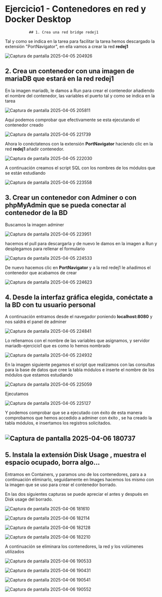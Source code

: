 #  Ejercicio1 - Contenedores en red y Docker Desktop
               ## 1. Crea una red bridge redej1

Tal y como se indica en la tarea para facilitar la tarea hemos descargado la extensión "PortNavigator", en ella vamos a crear la red  **redej1**



![Captura de pantalla 2025-04-05 204926](./README.assets/Captura%20de%20pantalla%202025-04-05%20204926.png)

## 2. Crea un contenedor con una imagen de mariaDB que estará en la red redej1

En la imagen mariadb, le damos a Run para crear el contenedor añadiendo el nombre del contenedor, las variables el puerto tal y como se indica en la tarea

![Captura de pantalla 2025-04-05 205811](./README.assets/Captura%20de%20pantalla%202025-04-05%20205811.png)

Aquí podemos comprobar que efectivamente se esta ejecutando el contenedor creado

![Captura de pantalla 2025-04-05 221739](./README.assets/Captura%20de%20pantalla%202025-04-05%20221739.png)

Ahora lo conéctatenos con la extensión **PortNavigator** haciendo clic en la red **redej1** añadir contenedor.

![Captura de pantalla 2025-04-05 222030](./README.assets/Captura%20de%20pantalla%202025-04-05%20222030.png)

A continuación creamos el script SQL con los nombres de los módulos que se están estudiando



![Captura de pantalla 2025-04-05 223558](./README.assets/Captura%20de%20pantalla%202025-04-05%20223558.png)

## 3. Crear un contenedor con Adminer o con phpMyAdmin que se pueda conectar al contenedor de la BD

Buscamos la imagen adminer



![Captura de pantalla 2025-04-05 223951](./README.assets/Captura%20de%20pantalla%202025-04-05%20223951.png)

hacemos el pull para descargarla y de nuevo le damos en la imagen a Run y desplegamos para rellenar el formulario

![Captura de pantalla 2025-04-05 224533](./README.assets/Captura%20de%20pantalla%202025-04-05%20224533.png)

De nuevo hacemos clic en **PortNavigator** y a la red redej1 le añadimos el contenedor que acabamos de crear

![Captura de pantalla 2025-04-05 224623](./README.assets/Captura%20de%20pantalla%202025-04-05%20224623.png)

## 4. Desde la interfaz gráfica elegida, conéctate a la BD con tu usuario personal

A continuación entramos desde el navegador poniendo **localhost:8080**  y nos saldrá el panel de adminer

![Captura de pantalla 2025-04-05 224841](./README.assets/Captura%20de%20pantalla%202025-04-05%20224841.png)

Lo rellenamos con el nombre de las variables que asignamos, y servidor mariadb-ejercicio1 que es como lo hemos nombrado

![Captura de pantalla 2025-04-05 224932](./README.assets/Captura%20de%20pantalla%202025-04-05%20224932.png)

En la imagen siguiente pegamos el script que realizamos con las consultas para la base de datos que cree la tabla módulos e inserte el nombre de los módulos que estamos estudiando

![Captura de pantalla 2025-04-05 225059](./README.assets/Captura%20de%20pantalla%202025-04-05%20225059.png)

Ejecutamos

![Captura de pantalla 2025-04-05 225127](./README.assets/Captura%20de%20pantalla%202025-04-05%20225127.png)

Y podemos comprobar que se a ejecutado con éxito de esta manera comprobamos que hemos accedido a adminer con éxito , se ha creado la tabla módulos, e insertamos los registros solicitados.



## ![Captura de pantalla 2025-04-06 180737](./README.assets/Captura%20de%20pantalla%202025-04-06%20180737.png)



## 5. Instala la extensión Disk Usage , muestra el espacio ocupado, borra algo...

Entramos en Containers, y paramos uno de los contenedores, para a a continuación eliminarlo, seguidamente en Images hacemos los mismo con la imagen que se uso para crear el contenedor borrado.

En las dos siguientes capturas se puede apreciar el antes y después en Disk usage del borrado.



![Captura de pantalla 2025-04-06 181610](./README.assets/Captura%20de%20pantalla%202025-04-06%20181610.png)

![Captura de pantalla 2025-04-06 182114](./README.assets/Captura%20de%20pantalla%202025-04-06%20182114.png)

![Captura de pantalla 2025-04-06 182128](./README.assets/Captura%20de%20pantalla%202025-04-06%20182128.png)

![Captura de pantalla 2025-04-06 182210](./README.assets/Captura%20de%20pantalla%202025-04-06%20182210.png)

A continuación se eliminara los contenedores, la red y los volúmenes utilizados

![Captura de pantalla 2025-04-06 190533](./README.assets/Captura%20de%20pantalla%202025-04-06%20190533.png)

![Captura de pantalla 2025-04-06 190431](./README.assets/Captura%20de%20pantalla%202025-04-06%20190431.png)

![Captura de pantalla 2025-04-06 190541](./README.assets/Captura%20de%20pantalla%202025-04-06%20190541.png)

![Captura de pantalla 2025-04-06 190552](./README.assets/Captura%20de%20pantalla%202025-04-06%20190552.png)